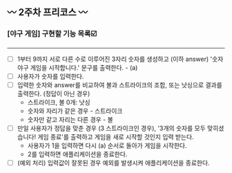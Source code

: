## 〰 2주차 프리코스 〰
### [야구 게임] 구현할 기능 목록☑️
---
- [ ] 1부터 9까지 서로 다른 수로 이루어진 3자리 숫자를 생성하고 (이하 answer) '숫자 야구 게임을 시작합니다.' 문구를 출력한다. - (a)
- [ ] 사용자가 숫자를 입력한다.
- [ ] 입력한 숫자와 answer를 비교하여 볼과 스트라이크의 조합, 또는 낫싱으로 결과를 출력한다. (정답이 아닌 경우)
    * 스트라이크, 볼 0개: 낫싱
    * 숫자와 자리가 같은 경우 - 스트라이크
    * 숫자만 같고 자리는 다른 경우 - 볼
- [ ] 만일 사용자가 정답을 맞춘 경우 (3 스트라이크인 경우), '3개의 숫자를 모두 맞히셨습니다! 게임 종료'를 출력하고 게임을 새로 시작할 것인지 입력 받는다.
    * 사용자가 1을 입력하면 다시 (a) 순서로 돌아가 게임을 시작한다.
    * 2를 입력하면 애플리케이션을 종료한다.
- [ ] (예외 처리) 입력값이 잘못된 경우 예외를 발생시켜 애플리케이션을 종료한다.